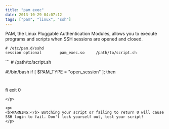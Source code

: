```yaml
---
title: "pam exec"
date: 2013-10-29 04:07:12
tags: ["pam", "linux", "ssh"]
---
```


<p>
PAM, the Linux Pluggable Authentication Modules, allows you to execute programs and scripts when SSH sessions are opened and closed.


```
# /etc/pam.d/sshd
session optional        pam_exec.so     /path/to/script.sh
```
</p>

<p>
```
# /path/to/script.sh

#!/bin/bash
if [ $PAM_TYPE = "open_session" ]; then
  # 
fi
exit 0
```
</p>

<p>
<b>WARNING:</b> Botching your script or failing to return 0 will cause SSH login to fail. Don't lock yourself out, test your script!
</p>
